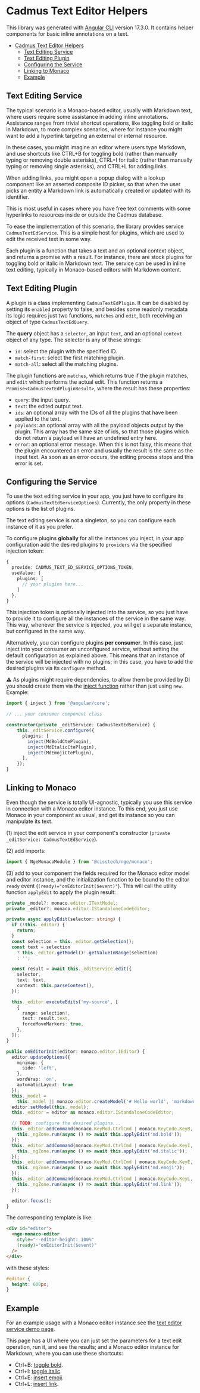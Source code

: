 # Cadmus Text Editor Helpers

This library was generated with [Angular CLI](https://github.com/angular/angular-cli) version 17.3.0. It contains helper components for basic inline annotations on a text.

- [Cadmus Text Editor Helpers](#cadmus-text-editor-helpers)
  - [Text Editing Service](#text-editing-service)
  - [Text Editing Plugin](#text-editing-plugin)
  - [Configuring the Service](#configuring-the-service)
  - [Linking to Monaco](#linking-to-monaco)
  - [Example](#example)

## Text Editing Service

The typical scenario is a Monaco-based editor, usually with Markdown text, where users require some assistance in adding inline annotations. Assistance ranges from trivial shortcut operations, like toggling bold or italic in Markdown, to more complex scenarios, where for instance you might want to add a hyperlink targeting an external or internal resource.

In these cases, you might imagine an editor where users type Markdown, and use shortcuts like CTRL+B for toggling bold (rather than manually typing or removing double asterisks), CTRL+I for italic (rather than manually typing or removing single asterisks), and CTRL+L for adding links.

When adding links, you might open a popup dialog with a lookup component like an asserted composite ID picker, so that when the user picks an entity a Markdown link is automatically created or updated with its identifier.

This is most useful in cases where you have free text comments with some hyperlinks to resources inside or outside the Cadmus database.

To ease the implementation of this scenario, the library provides service `CadmusTextEdService`. This is a simple host for plugins, which are used to edit the received text in some way.

Each plugin is a function that takes a text and an optional context object, and returns a promise with a result. For instance, there are stock plugins for toggling bold or italic in Markdown text. The service can be used in inline text editing, typically in Monaco-based editors with Markdown content.

## Text Editing Plugin

A plugin is a class implementing `CadmusTextEdPlugin`. It can be disabled by setting its `enabled` property to false, and besides some readonly metadata its logic requires just two functions, `matches` and `edit`, both receiving an object of type `CadmusTextEdQuery`.

The **query** object has a `selector`, an input `text`, and an optional `context` object of any type. The selector is any of these strings:

- `id`: select the plugin with the specified ID.
- `match-first`: select the first matching plugin.
- `match-all`: select all the matching plugins.

The plugin functions are `matches`, which returns true if the plugin matches, and `edit` which performs the actual edit. This function returns a `Promise<CadmusTextEdPluginResult>`, where the result has these properties:

- `query`: the input query.
- `text`: the edited output text.
- `ids`: an optional array with the IDs of all the plugins that have been applied to the text.
- `payloads`: an optional array with all the payload objects output by the plugin. This array has the same size of ids, so that those plugins which do not return a payload will have an undefined entry here.
- `error`: an optional error message. When this is not falsy, this means that the plugin encountered an error and usually the result is the same as the input text. As soon as an error occurs, the editing process stops and this error is set.

## Configuring the Service

To use the text editing service in your app, you just have to configure its options (`CadmusTextEdServiceOptions`). Currently, the only property in these options is the list of plugins.

The text editing service is not a singleton, so you can configure each instance of it as you prefer.

To configure plugins **globally** for all the instances you inject, in your app configuration add the desired plugins to `providers` via the specified injection token:

```ts
{
  provide: CADMUS_TEXT_ED_SERVICE_OPTIONS_TOKEN,
  useValue: {
    plugins: [
      // your plugins here...
    ]
  },
}
```

This injection token is optionally injected into the service, so you just have to provide it to configure all the instances of the service in the same way. This way, whenever the service is injected, you will get a separate instance, but configured in the same way.

Alternatively, you can configure plugins **per consumer**. In this case, just inject into your consumer an unconfigured service, without setting the default configuration as explained above. This means that an instance of the service will be injected with no plugins; in this case, you have to add the desired plugins via its `configure` method.

⚠️ As plugins might require dependencies, to allow them be provided by DI you should create them via the [inject function](https://angular.io/api/core/inject) rather than just using `new`. Example:

```ts
import { inject } from '@angular/core';

// ... your consumer component class

constructor(private _editService: CadmusTextEdService) {
    this._editService.configure({
      plugins: [
        inject(MdBoldCtePlugin),
        inject(MdItalicCtePlugin),
        inject(MdEmojiCtePlugin),
      ],
    });
}
```

## Linking to Monaco

Even though the service is totally UI-agnostic, typically you use this service in connection with a Monaco editor instance. To this end, you just use Monaco in your component as usual, and get its instance so you can manipulate its text.

(1) inject the edit service in your component's constructor (`private _editService: CadmusTextEdService`).

(2) add imports:

```ts
import { NgeMonacoModule } from '@cisstech/nge/monaco';
```

(3) add to your component the fields required for the Monaco editor model and editor instance, and the initialization function to be bound to the editor `ready` event (`(ready)="onEditorInit($event)"`). This will call the utility function `applyEdit` to apply the plugin result:

```ts
private _model?: monaco.editor.ITextModel;
private _editor?: monaco.editor.IStandaloneCodeEditor;

private async applyEdit(selector: string) {
  if (!this._editor) {
    return;
  }
  const selection = this._editor.getSelection();
  const text = selection
    ? this._editor.getModel()!.getValueInRange(selection)
    : '';

  const result = await this._editService.edit({
    selector,
    text: text,
    context: this.parseContext(),
  });

  this._editor.executeEdits('my-source', [
    {
      range: selection!,
      text: result.text,
      forceMoveMarkers: true,
    },
  ]);
}

public onEditorInit(editor: monaco.editor.IEditor) {
  editor.updateOptions({
    minimap: {
      side: 'left',
    },
    wordWrap: 'on',
    automaticLayout: true
  });
  this._model =
    this._model || monaco.editor.createModel('# Hello world', 'markdown');
  editor.setModel(this._model);
  this._editor = editor as monaco.editor.IStandaloneCodeEditor;

  // TODO: configure the desired plugins...
  this._editor.addCommand(monaco.KeyMod.CtrlCmd | monaco.KeyCode.KeyB, () => {
    this._ngZone.run(async () => await this.applyEdit('md.bold'));
  });
  this._editor.addCommand(monaco.KeyMod.CtrlCmd | monaco.KeyCode.KeyI, () => {
    this._ngZone.run(async () => await this.applyEdit('md.italic'));
  });
  this._editor.addCommand(monaco.KeyMod.CtrlCmd | monaco.KeyCode.KeyE, () => {
    this._ngZone.run(async () => await this.applyEdit('md.emoji'));
  });
  this._editor.addCommand(monaco.KeyMod.CtrlCmd | monaco.KeyCode.KeyL, () => {
    this._ngZone.run(async () => await this.applyEdit('md.link'));
  });

  editor.focus();
}
```

The corresponding template is like:

```html
<div id="editor">
  <nge-monaco-editor
    style="--editor-height: 100%"
    (ready)="onEditorInit($event)"
  />
</div>
```

with these styles:

```css
#editor {
  height: 600px;
}
```

## Example

For an example usage with a Monaco editor instance see the [text editor service demo page](../../../src/app/text/text-ed-pg/text-ed-pg.component.ts).

This page has a UI where you can just set the parameters for a text edit operation, run it, and see the results; and a Monaco editor instance for Markdown, where you can use these shortcuts:

- Ctrl+B: [toggle bold](../cadmus-text-ed-md/README.md#toggle-bold).
- Ctrl+I: [toggle italic](../cadmus-text-ed-md/README.md#toggle-italic).
- Ctrl+E: [insert emoji](../cadmus-text-ed-md/README.md#insert-unicode-emoji).
- Ctrl+L: [insert link](../cadmus-text-ed-md/README.md#insert-link).
